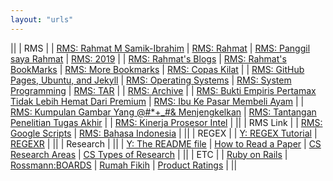 ```yaml
---
layout: "urls"
---
```


||
| RMS |
| [RMS: Rahmat M Samik-Ibrahim](https://rahmatm.samik-ibrahim.vlsm.org/) | [RMS: Rahmat](https://rahmat.vlsm.org/) | [RMS: Panggil saya Rahmat](https://rahmatm.samik-ibrahim.vlsm.org/2016/08/panggil-saya-rahmat.html) | [RMS: 2019](https://rahmatm.samik-ibrahim.vlsm.org/2019/02/bookmark-2019.html) |
| [RMS: Rahmat's Blogs](https://rahmatm.samik-ibrahim.vlsm.org/2014/09/rms-blog-links.html) | [RMS: Rahmat's BookMarks](https://rahmatm.samik-ibrahim.vlsm.org/p/rmss-url-list.html) | [RMS: More Bookmarks](https://rahmatm.samik-ibrahim.vlsm.org/p/rmss-url-list.html) | [RMS: Copas Kilat](https://rahmatm.samik-ibrahim.vlsm.org/2017/08/copas-kilat.html) |
| [RMS: GitHub Pages, Ubuntu, and Jekyll](https://jekyll.vlsm.org/) | [RMS: Operating Systems](https://os.vlsm.org/) | [RMS: System Programming](https://sysprog.vlsm.org/) | [RMS: TAR](https://rahmatm.samik-ibrahim.vlsm.org/2020/06/tar-tape-archive-for-dummies-morons-and.html) |
| [RMS: Archive](https://rms46.vlsm.org/) |
| [RMS: Bukti Empiris Pertamax Tidak Lebih Hemat Dari Premium](https://tinjari.blogspot.com/2017/06/bensin-oktan-berapa-88-90-92-95.html) | [RMS: Ibu Ke Pasar Membeli Ayam](https://rahmatm.samik-ibrahim.vlsm.org/2011/08/ibu-ke-pasar-membeli-ayam.html) |
| [RMS: Kumpulan Gambar Yang @#*+_#& Menjengkelkan](https://rahmatm.samik-ibrahim.vlsm.org/2013/10/kumpulan-hal.html) | [RMS: Tantangan Penelitian Tugas Akhir](https://rahmatm.samik-ibrahim.vlsm.org/2011/01/tantangan-penelitian-tugas-akhir.html) |
| [RMS: Kinerja Prosesor Intel](https://rahmatm.samik-ibrahim.vlsm.org/2012/12/prosesor-intel-core-i5-650.html) |
||
| RMS Link |
| [RMS: Google Scripts](https://rahmatm.samik-ibrahim.vlsm.org/2017/07/google-scripts.html) | [RMS: Bahasa Indonesia](https://rahmatm.samik-ibrahim.vlsm.org/2017/08/bahasa-indonesia.html) |
||
| REGEX |
| [Y: REGEX Tutorial](https://youtu.be/rhzKDrUiJVk) | [REGEXR](https://regexr.com/) |
||
| Research |
||
| [Y: The README file](https://youtu.be/EBZxpavWMjk) | [How to Read a Paper](https://www.sciencemag.org/careers/2016/03/how-seriously-read-scientific-paper) | [CS Research Areas](https://cs.unc.edu/research/areas/) | [CS Types of Research](https://www.cs.bham.ac.uk/research/projects/cogaff/misc/cs-research.pdf) |
||
| ETC |
| [Ruby on Rails](https://www.youtube.com/watch?v=fmyvWz5TUWg) | [Rossmann:BOARDS](https://boards.rossmanngroup.com/) | [Rumah Fikih](https://www.rumahfiqih.com/) | [Product Ratings](https://www.rtings.com/) |
||

